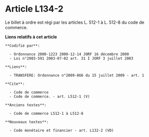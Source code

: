 # Article L134-2

Le billet à ordre est régi par les articles L. 512-1 à L. 512-8 du code de commerce.

**Liens relatifs à cet article**

	**Codifié par**:

	  - Ordonnance 2000-1223 2000-12-14 JORF 16 décembre 2000
	  - Loi n°2003-591 2003-07-02 art. 31 I JORF 3 juillet 2003

	**Liens**:

	  - TRANSFERE: Ordonnance n°2009-866 du 15 juillet 2009 - art. 1

	**Cite**:

	  - Code de commerce
	  - Code de commerce. - art. L512-1 (V)

	**Anciens textes**:

	  - Code de commerce L512-1 à L512-8

	**Nouveaux textes**:

	  - Code monétaire et financier - art. L132-2 (VD)
